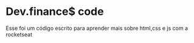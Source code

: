 # Dev.finance$ code

Esse foi um código escrito para aprender mais sobre html,css e js com a rocketseat